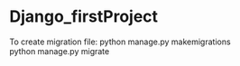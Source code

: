 # Django_firstProject
To create migration file:
python manage.py makemigrations<br>
python manage.py migrate
